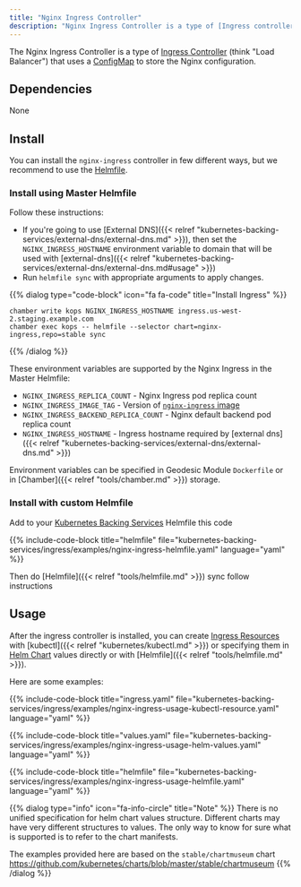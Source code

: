 ```yaml
---
title: "Nginx Ingress Controller"
description: "Nginx Ingress Controller is a type of [Ingress controller](https://kubernetes.io/docs/concepts/services-networking/ingress/#ingress-controllers) that uses [ConfigMap](https://kubernetes.io/docs/tasks/configure-pod-container/configure-pod-configmap/#create-a-configmap) to store the Nginx configuration."
---
```


The Nginx Ingress Controller is a type of [Ingress Controller](https://kubernetes.io/docs/concepts/services-networking/ingress/#ingress-controllers) (think "Load Balancer") that uses a [ConfigMap](https://kubernetes.io/docs/tasks/configure-pod-container/configure-pod-configmap/#create-a-configmap) to store the Nginx configuration.

## Dependencies

None

## Install

You can install the `nginx-ingress` controller in few different ways, but we recommend to use the [Helmfile](https://github.com/cloudposse/helmfiles/blob/master/helmfile.d/0320.nginx-ingress.yaml).

### Install using Master Helmfile

Follow these instructions:

* If you're going to use [External DNS]({{< relref "kubernetes-backing-services/external-dns/external-dns.md" >}}), then set the `NGINX_INGRESS_HOSTNAME` environment variable to domain that will be used with [external-dns]({{< relref "kubernetes-backing-services/external-dns/external-dns.md#usage" >}})
* Run `helmfile sync` with appropriate arguments to apply changes.

{{% dialog type="code-block" icon="fa fa-code" title="Install Ingress" %}}
```
chamber write kops NGINX_INGRESS_HOSTNAME ingress.us-west-2.staging.example.com
chamber exec kops -- helmfile --selector chart=nginx-ingress,repo=stable sync
```
{{% /dialog %}}

These environment variables are supported by the Nginx Ingress in the Master Helmfile:

* `NGINX_INGRESS_REPLICA_COUNT` - Nginx Ingress pod replica count
* `NGINX_INGRESS_IMAGE_TAG` - Version of [`nginx-ingress` image](https://quay.io/kubernetes-ingress-controller/nginx-ingress-controller)
* `NGINX_INGRESS_BACKEND_REPLICA_COUNT` - Nginx default backend pod replica count
* `NGINX_INGRESS_HOSTNAME` - Ingress hostname required by [external dns]({{< relref "kubernetes-backing-services/external-dns/external-dns.md" >}})

Environment variables can be specified in Geodesic Module `Dockerfile` or in [Chamber]({{< relref "tools/chamber.md" >}}) storage.

### Install with custom Helmfile

Add to your [Kubernetes Backing Services](/kubernetes-backing-services) Helmfile this code

{{% include-code-block  title="helmfile" file="kubernetes-backing-services/ingress/examples/nginx-ingress-helmfile.yaml" language="yaml" %}}

Then do [Helmfile]({{< relref "tools/helmfile.md" >}}) sync follow instructions

## Usage

After the ingress controller is installed, you can create [Ingress Resources](/kubernetes-backing-services/ingress/) with [kubectl]({{< relref "kubernetes/kubectl.md" >}}) or specifying them in [Helm Chart](/helm-charts) values directly or with [Helmfile]({{< relref "tools/helmfile.md" >}}).

Here are some examples:

{{% include-code-block title="ingress.yaml" file="kubernetes-backing-services/ingress/examples/nginx-ingress-usage-kubectl-resource.yaml" language="yaml" %}}

{{% include-code-block title="values.yaml" file="kubernetes-backing-services/ingress/examples/nginx-ingress-usage-helm-values.yaml" language="yaml" %}}

{{% include-code-block title="helmfile" file="kubernetes-backing-services/ingress/examples/nginx-ingress-usage-helmfile.yaml" language="yaml" %}}

{{% dialog type="info" icon="fa-info-circle" title="Note" %}}
There is no unified specification for helm chart values structure. Different charts may have very different structures to values. The only way to know for sure what is supported is to refer to the chart manifests.

The examples provided here are based on the `stable/chartmuseum` chart https://github.com/kubernetes/charts/blob/master/stable/chartmuseum
{{% /dialog %}}
